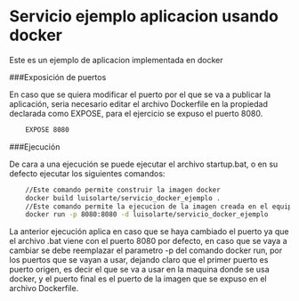 # Servicio ejemplo aplicacion usando docker

Este es un ejemplo de aplicacion implementada en docker

###Exposición de puertos

En caso que se quiera modificar el puerto por el que se va a publicar la aplicación, seria necesario editar el archivo Dockerfile en la propiedad declarada como EXPOSE, para el ejercicio se expuso el puerto 8080.

```sh
    EXPOSE 8080
```

###Ejecución 

De cara a una ejecución se puede ejecutar el archivo startup.bat, o en su defecto ejecutar los siguientes comandos:
```sh
    //Este comando permite construir la imagen docker
    docker build luisolarte/servicio_docker_ejemplo .
    //Este comando permite la ejecucion de la imagen creada en el equipo
    docker run -p 8080:8080 -d luisolarte/servicio_docker_ejemplo
```

La anterior ejecución aplica en caso que se haya cambiado el puerto ya que el archivo .bat viene con el puerto 8080 por defecto, en caso que se vaya a cambiar se debe reemplazar el parametro -p del comando docker run, por los puertos que se vayan a usar, dejando claro que el primer puerto es puerto origen, es decir el que se va a usar en la maquina donde se usa docker, y el puerto final es el puerto de la imagen que se expuso en el archivo Dockerfile.
